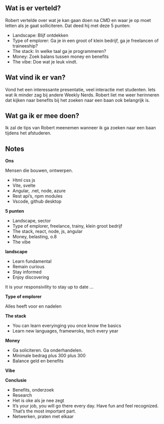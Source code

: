 ## Wat is er verteld?
Robert vertelde over wat je kan gaan doen na CMD en waar je op moet letten als je gaat solliciteren. Dat deed hij met deze 5 punten:

- Landscape: Blijf ontdekken
- Type of emplorer: Ga je in een groot of klein bedrijf, ga je freelancen of traineeship?
- The stack: In welke taal ga je programmeren?
- Money: Zoek balans tussen money en benefits
- The vibe: Doe wat je leuk vindt. 

## Wat vind ik er van?
Vond het een interessante presentatie, veel interactie met studenten. Iets wat ik minder zag bij andere Weekly Nerds. Robert liet me weer herinneren dat kijken naar benefits bij het zoeken naar een baan ook belangrijk is. 

## Wat ga ik er mee doen?
Ik zal de tips van Robert meenemen wanneer ik ga zoeken naar een baan tijdens het afstuderen. 

## Notes
**Ons**

Mensen die bouwen, ontwerpen. 

- Html css js
- Vite, svelte
- Angular, .net, node, azure
- Rest api’s, npm modules
- Vscode, github desktop

**5 punten**

- Landscape, sector
- Type of emplorer, freelance, trainy, klein groot bedrijf
- The stack, react, node, js, angular
- Money, belasting, o.8
- The vibe

**landscape**

- Learn fundamental
- Remain curious
- Stay informed
- Enjoy discovering

It is your responsivility to stay up to date …

**Type of emplorer**

Alles heeft voor en nadelen

**The stack**

- You can learn everyinging you once know the basics
- Learn new languages, framewroks, tech every year

**Money**

- Ga soliciteren. Ga onderhandelen. 
- Minimale bedrag plus 300 plus 300
- Balance geld en benefits

**Vibe**

**Conclusie**

- Benefits, onderzoek
- Research
- Het is oke als je nee zegt
- It’s your job, you will go there every day. Have fun and feel recognized. That’s the most important part. 
- Netwerken, praten met elkaar
